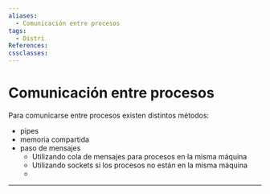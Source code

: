 ```yaml
---
aliases:
  - Comunicación entre procesos
tags:
  - Distri
References: 
cssclasses:
---
```

# Comunicación entre procesos
Para comunicarse entre procesos existen distintos métodos: 
+ pipes
+ memoria compartida 
+ paso de mensajes 
	+ Utilizando cola de mensajes para procesos en la misma máquina
	+ Utilizando sockets si los procesos no están en la misma máquina 
	+ 
***